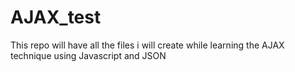 # AJAX_test
This repo will have all the files i will create while learning the AJAX technique using Javascript and JSON
